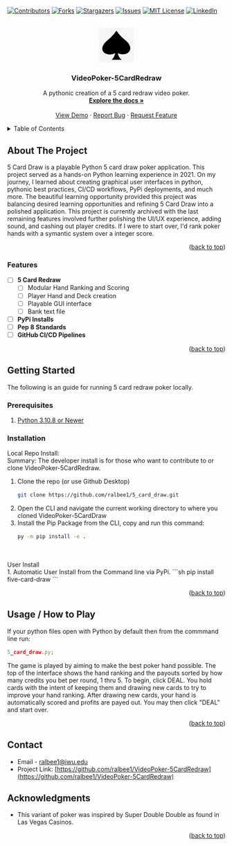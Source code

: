 <a name="readme-top"></a>

<!-- VideoPoker-5CardRedraw -->
[![Contributors][contributors-shield]][contributors-url]
[![Forks][forks-shield]][forks-url]
[![Stargazers][stars-shield]][stars-url]
[![Issues][issues-shield]][issues-url]
[![MIT License][license-shield]][license-url]
[![LinkedIn][linkedin-shield]][linkedin-url]


<!-- PROJECT LOGO -->
<br />
<div align="center">
  <a href="https://github.com/ralbee1/VideoPoker-5CardRedraw">
    <img src="documentation/logo.png" alt="Logo" width="80" height="80">
  </a>

<h3 align="center">VideoPoker-5CardRedraw</h3>

  <p align="center">
    A pythonic creation of a 5 card redraw video poker.
    <br />
    <a href="https://github.com/ralbee1/VideoPoker-5CardRedraw"><strong>Explore the docs »</strong></a>
    <br />
    <br />
    <a href="https://github.com/ralbee1/VideoPoker-5CardRedraw">View Demo</a>
    ·
    <a href="https://github.com/ralbee1/VideoPoker-5CardRedraw/issues">Report Bug</a>
    ·
    <a href="https://github.com/ralbee1/VideoPoker-5CardRedraw/issues">Request Feature</a>
  </p>
</div>



<!-- TABLE OF CONTENTS -->
<details>
  <summary>Table of Contents</summary>
  <ol>
    <li>
      <a href="#about-the-project">About The Project</a>
      <ul>
        <li><a href="#built-with">Built With</a></li>
        <li><a href="#Features">Features</a></li>
      </ul>
    </li>
    <li>
      <a href="#getting-started">Getting Started</a>
      <ul>
        <li><a href="#prerequisites">Prerequisites</a></li>
        <li><a href="#installation">Installation</a></li>
      </ul>
    </li>
    <li><a href="#usage">Usage</a></li>
    <li><a href="#contact">Contact</a></li>
    <li><a href="#acknowledgments">Acknowledgments</a></li>
  </ol>
</details>


<!-- ABOUT THE PROJECT -->
## About The Project
<!-- 
[![Product Name Screen Shot][product-screenshot]](https://example.com)
-->
5 Card Draw is a playable Python 5 card draw poker application. This project served as a hands-on Python learning experience in 2021. On my journey, I learned about creating graphical user interfaces in python, pythonic best practices, CI/CD workflows, PyPi deployments, and much more. The beautiful learning opportunity provided this project was balancing desired learning opportunities and refining 5 Card Draw into a polished application. This project is currently archived with the last remaining features involved further polishing the UI/UX experience, adding sound, and cashing out player credits. If I were to start over, I'd rank poker hands with a symantic system over a integer score.
 

<p align="right">(<a href="#readme-top">back to top</a>)</p>


### Features

- [ ] **5 Card Redraw**
  - [ ] Modular Hand Ranking and Scoring
  - [ ] Player Hand and Deck creation
  - [ ] Playable GUI interface
  - [ ] Bank text file
- [ ] **PyPi Installs**
- [ ] **Pep 8 Standards**
- [ ] **GitHub CI/CD Pipelines**

<p align="right">(<a href="#readme-top">back to top</a>)</p>


<!-- GETTING STARTED -->
## Getting Started

The following is an guide for running 5 card redraw poker locally.

### Prerequisites

1. [Python 3.10.8 or Newer](https://www.python.org/downloads/release/python-3108/)


### Installation

Local Repo Install:
<br/>
Summary: The developer install is for those who want to contribute to or clone VideoPoker-5CardRedraw.
1. Clone the repo (or use Github Desktop)
   ```sh
   git clone https://github.com/ralbee1/5_card_draw.git
   ```
2. Open the CLI and navigate the current working directory to where you cloned VideoPoker-5CardDraw
3. Install the Pip Package from the CLI, copy and run this command:
   ```sh
   py -m pip install -e .
   ```
<br/>
<br/>
User Install
<br/>
1. Automatic User Install from the Command line via PyPi.
   ```sh
   pip install five-card-draw
   ```

<p align="right">(<a href="#readme-top">back to top</a>)</p>

<!-- USAGE EXAMPLES -->
## Usage / How to Play
If your python files open with Python by default then from the commmand line run:

  ```js
  5_card_draw.py;
  ```

The game is played by aiming to make the best poker hand possible. The top of the interface shows the hand ranking and the payouts sorted by how many credits you bet per round, 1 thru 5. To begin, click DEAL. You hold cards with the intent of keeping them and drawing new cards to try to improve your hand ranking. After drawing new cards, your hand is automatically scored and profits are payed out. You may then click "DEAL" and start over.

<p align="right">(<a href="#readme-top">back to top</a>)</p>


<!-- CONTACT -->
## Contact

* []()Email - ralbee1@iwu.edu
* []()Project Link: [https://github.com/ralbee1/VideoPoker-5CardRedraw](https://github.com/ralbee1/VideoPoker-5CardRedraw)



<!-- ACKNOWLEDGMENTS -->
## Acknowledgments

* []() This variant of poker was inspired by Super Double Double as found in Las Vegas Casinos.

<p align="right">(<a href="#readme-top">back to top</a>)</p>



<!-- MARKDOWN LINKS & IMAGES -->
<!-- https://www.markdownguide.org/basic-syntax/#reference-style-links -->
[contributors-shield]: https://img.shields.io/github/contributors/ralbee1/VideoPoker-5CardRedraw.svg?style=for-the-badge
[contributors-url]: https://github.com/ralbee1/VideoPoker-5CardRedraw/graphs/contributors
[forks-shield]: https://img.shields.io/github/forks/ralbee1/VideoPoker-5CardRedraw.svg?style=for-the-badge
[forks-url]: https://github.com/ralbee1/VideoPoker-5CardRedraw/network/members
[stars-shield]: https://img.shields.io/github/stars/ralbee1/VideoPoker-5CardRedraw.svg?style=for-the-badge
[stars-url]: https://github.com/ralbee1/VideoPoker-5CardRedraw/stargazers
[issues-shield]: https://img.shields.io/github/issues/ralbee1/VideoPoker-5CardRedraw.svg?style=for-the-badge
[issues-url]: https://github.com/ralbee1/VideoPoker-5CardRedraw/issues
[license-shield]: https://img.shields.io/github/license/ralbee1/VideoPoker-5CardRedraw.svg?style=for-the-badge
[license-url]: https://github.com/ralbee1/VideoPoker-5CardRedraw/blob/master/LICENSE.txt
[linkedin-shield]: https://img.shields.io/badge/-LinkedIn-black.svg?style=for-the-badge&logo=linkedin&colorB=555
[linkedin-url]: https://linkedin.com/in/Richard-Albee
[product-screenshot]: images/screenshot.png
[python.org]: https://www.python.org/static/img/python-logo.png
[python-url]: https://www.python.org/
[pypi.org]: https://pypi.org/static/images/logo-small.2a411bc6.svg
[pypi-url]: https://pypi.org/project/pip/
